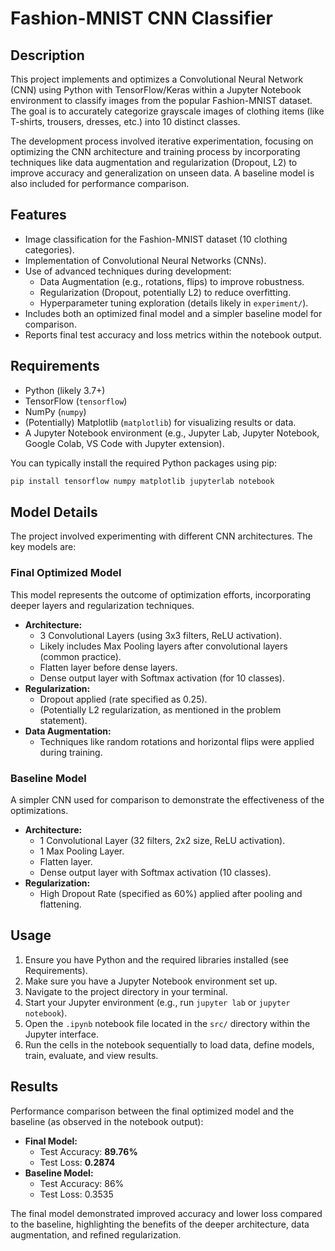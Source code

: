# Fashion-MNIST CNN Classifier 

## Description

This project implements and optimizes a Convolutional Neural Network (CNN) using Python with TensorFlow/Keras within a Jupyter Notebook environment to classify images from the popular Fashion-MNIST dataset. The goal is to accurately categorize grayscale images of clothing items (like T-shirts, trousers, dresses, etc.) into 10 distinct classes.

The development process involved iterative experimentation, focusing on optimizing the CNN architecture and training process by incorporating techniques like data augmentation and regularization (Dropout, L2) to improve accuracy and generalization on unseen data. A baseline model is also included for performance comparison.

## Features

* Image classification for the Fashion-MNIST dataset (10 clothing categories).
* Implementation of Convolutional Neural Networks (CNNs).
* Use of advanced techniques during development:
    * Data Augmentation (e.g., rotations, flips) to improve robustness.
    * Regularization (Dropout, potentially L2) to reduce overfitting.
    * Hyperparameter tuning exploration (details likely in `experiment/`).
* Includes both an optimized final model and a simpler baseline model for comparison.
* Reports final test accuracy and loss metrics within the notebook output.

## Requirements

* Python (likely 3.7+)
* TensorFlow (`tensorflow`)
* NumPy (`numpy`)
* (Potentially) Matplotlib (`matplotlib`) for visualizing results or data.
* A Jupyter Notebook environment (e.g., Jupyter Lab, Jupyter Notebook, Google Colab, VS Code with Jupyter extension).

You can typically install the required Python packages using pip:

```bash
pip install tensorflow numpy matplotlib jupyterlab notebook
```

## Model Details

The project involved experimenting with different CNN architectures. The key models are:

### Final Optimized Model

This model represents the outcome of optimization efforts, incorporating deeper layers and regularization techniques.

* **Architecture:**
    * 3 Convolutional Layers (using 3x3 filters, ReLU activation).
    * Likely includes Max Pooling layers after convolutional layers (common practice).
    * Flatten layer before dense layers.
    * Dense output layer with Softmax activation (for 10 classes).
* **Regularization:**
    * Dropout applied (rate specified as 0.25).
    * (Potentially L2 regularization, as mentioned in the problem statement).
* **Data Augmentation:**
    * Techniques like random rotations and horizontal flips were applied during training.

### Baseline Model

A simpler CNN used for comparison to demonstrate the effectiveness of the optimizations.

* **Architecture:**
    * 1 Convolutional Layer (32 filters, 2x2 size, ReLU activation).
    * 1 Max Pooling Layer.
    * Flatten layer.
    * Dense output layer with Softmax activation (10 classes).
* **Regularization:**
    * High Dropout Rate (specified as 60%) applied after pooling and flattening.

## Usage

1.  Ensure you have Python and the required libraries installed (see Requirements).
2.  Make sure you have a Jupyter Notebook environment set up.
3.  Navigate to the project directory in your terminal.
4.  Start your Jupyter environment (e.g., run `jupyter lab` or `jupyter notebook`).
5.  Open the `.ipynb` notebook file located in the `src/` directory within the Jupyter interface.
6.  Run the cells in the notebook sequentially to load data, define models, train, evaluate, and view results.

## Results

Performance comparison between the final optimized model and the baseline (as observed in the notebook output):

* **Final Model:**
    * Test Accuracy: **89.76%**
    * Test Loss: **0.2874**
* **Baseline Model:**
    * Test Accuracy: 86%
    * Test Loss: 0.3535

The final model demonstrated improved accuracy and lower loss compared to the baseline, highlighting the benefits of the deeper architecture, data augmentation, and refined regularization.
